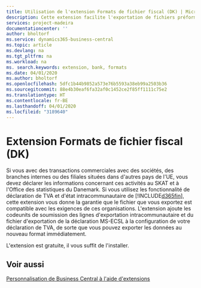 ```yaml
---
title: Utilisation de l'extension Formats de fichier fiscal (DK) | Microsoft Docs
description: Cette extension facilite l'exportation de fichiers préformatés pour répondre aux exigences bancaires pour les soumissions électroniques.
services: project-madeira
documentationcenter: ''
author: bholtorf
ms.service: dynamics365-business-central
ms.topic: article
ms.devlang: na
ms.tgt_pltfrm: na
ms.workload: na
ms. search.keywords: extension, bank, formats
ms.date: 04/01/2020
ms.author: bholtorf
ms.openlocfilehash: 5dfc1b44b9852a573e76b5593a38eb99a2503b36
ms.sourcegitcommit: 88e4b30eaf6fa32af0c1452ce2f85ff1111c75e2
ms.translationtype: HT
ms.contentlocale: fr-BE
ms.lasthandoff: 04/01/2020
ms.locfileid: "3189640"
---
```

# <a name="the-tax-file-formats-dk-extension"></a>Extension Formats de fichier fiscal (DK)
Si vous avec des transactions commerciales avec des sociétés, des branches internes ou des filiales situées dans d'autres pays de l'UE, vous devez déclarer les informations concernant ces activités au SKAT et à l'Office des statistiques du Danemark. Si vous utilisez les fonctionnalité de déclaration de TVA et d'état intracommunautaire de [!INCLUDE[d365fin](includes/d365fin_md.md)], cette extension vous donne la garantie que le fichier que vous exportez est compatible avec les exigences de ces organisations. L'extension ajoute les codeunits de soumission des lignes d'exportation intracommunautaire et du fichier d'exportation de la déclaration MS-ECSL à la configuration de votre déclaration de TVA, de sorte que vous pouvez exporter les données au nouveau format immédiatement.

L'extension est gratuite, il vous suffit de l'installer.

## <a name="see-also"></a>Voir aussi
[Personnalisation de Business Central à l'aide d'extensions](ui-extensions.md)
